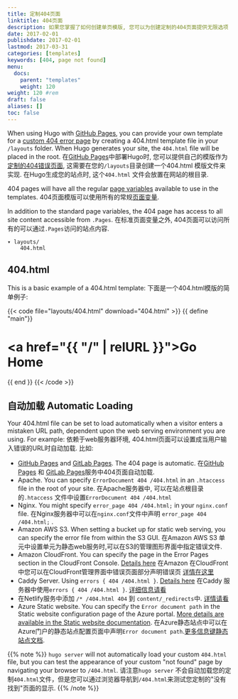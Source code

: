 ```yaml
---
title: 定制404页面
linktitle: 404页面
description: 如果您掌握了如何创建单页模版, 您可以为创建定制的404页面提供无限选项 If you know how to create a single page template, you have unlimited options for creating a custom 404.
date: 2017-02-01
publishdate: 2017-02-01
lastmod: 2017-03-31
categories: [templates]
keywords: [404, page not found]
menu:
  docs:
    parent: "templates"
    weight: 120
weight: 120	#rem
draft: false
aliases: []
toc: false
---
```


When using Hugo with [GitHub Pages](https://pages.github.com/), you can provide your own template for a [custom 404 error page](https://help.github.com/articles/custom-404-pages/) by creating a 404.html template file in your `/layouts` folder. When Hugo generates your site, the `404.html` file will be placed in the root.
在[GitHub Pages](https://pages.github.com/)中部署Hugo时, 您可以提供自己的模版作为[定制的404错误页面](https://help.github.com/articles/custom-404-pages/), 这需要在您的`/layouts`目录创建一个404.html 模版文件来实现. 在Hugo生成您的站点时, 这个`404.html` 文件会放置在网站的根目录.

404 pages will have all the regular [page variables][pagevars] available to use in the templates.
404页面模版可以使用所有的常规[页面变量][pagevars].

In addition to the standard page variables, the 404 page has access to all site content accessible from `.Pages`.
在标准页面变量之外, 404页面可以访问所有的可以通过`.Pages`访问的站点内容.

```
▾ layouts/
    404.html
```

## 404.html

This is a basic example of a 404.html template:
下面是一个404.html模版的简单例子:

{{< code file="layouts/404.html" download="404.html" >}}
{{ define "main"}}
    <main id="main">
      <div>
       <h1 id="title"><a href="{{ "/" | relURL }}">Go Home</a></h1>
      </div>
    </main>
{{ end }}
{{< /code >}}

## 自动加载 Automatic Loading

Your 404.html file can be set to load automatically when a visitor enters a mistaken URL path, dependent upon the web serving environment you are using. For example:
依赖于web服务器环境, 404.html页面可以设置成当用户输入错误的URL时自动加载. 比如:



* [GitHub Pages](/hosting-and-deployment/hosting-on-github/) and [GitLab Pages](/hosting-and-deployment/hosting-on-gitlab/). The 404 page is automatic. 在[GitHub Pages](/hosting-and-deployment/hosting-on-github/) 和 [GitLab Pages](/hosting-and-deployment/hosting-on-gitlab/)服务中404页面自动加载.
* Apache. You can specify `ErrorDocument 404 /404.html` in an `.htaccess` file in the root of your site. 在Apache服务器中, 可以在站点根目录的`.htaccess` 文件中设置`ErrorDocument 404 /404.html`
* Nginx. You might specify `error_page 404 /404.html;` in your `nginx.conf` file. 在Nginx服务器中可以在`nginx.conf`文件中声明 `error_page 404 /404.html;` .
* Amazon AWS S3. When setting a bucket up for static web serving, you can specify the error file from within the S3 GUI. 在Amazon AWS S3 单元中设置单元为静态web服务时,可以在S3的管理图形界面中指定错误文件.
* Amazon CloudFront. You can specify the page in the Error Pages section in the CloudFront Console. [Details here](https://docs.aws.amazon.com/AmazonCloudFront/latest/DeveloperGuide/custom-error-pages.html) 在Amazon 在CloudFront中您可以在CloudFront管理界面中错误页面部分声明错误页 [详情在这里](https://docs.aws.amazon.com/AmazonCloudFront/latest/DeveloperGuide/custom-error-pages.html)
* Caddy Server. Using `errors { 404 /404.html }`. [Details here](https://caddyserver.com/docs/errors) 在Caddy 服务器中使用`errors { 404 /404.html }`. [详细信息请看](https://caddyserver.com/docs/errors)
* 在Netlify服务中添加 `/* /404.html 404` 到 `content/_redirects`中. [详情请看](https://www.netlify.com/docs/redirects/#custom-404)
* Azure Static website. You can specify the `Error document path` in the Static website configuration page of the Azure portal. [More details are available in the Static website documentation](https://docs.microsoft.com/en-us/azure/storage/blobs/storage-blob-static-website). 在Azure静态站点中可以在Azure门户的静态站点配置页面中声明`Error document path`.[更多信息键静态站点文档](https://docs.microsoft.com/en-us/azure/storage/blobs/storage-blob-static-website).

{{% note %}}
`hugo server` will not automatically load your custom `404.html` file, but you
can test the appearance of your custom "not found" page by navigating your
browser to `/404.html`.
请注意`hugo server` 不会自动加载您的定制`404.html`文件，但是您可以通过浏览器导航到`/404.html`来测试您定制的"没有找到"页面的显示.
{{% /note %}}

[pagevars]: /variables/page/
